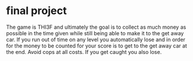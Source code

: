 # final project 
The game is THI3F and ultimately the goal is to collect as much money as possible in the time given while still being able to make it to the get away car. If you run out of time on any level you automatically lose and in order for the money to be counted for your score is to get to the get away car at the end. Avoid cops at all costs. If you get caught you also lose. 
